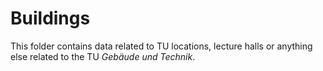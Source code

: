 # Buildings
This folder contains data related to TU locations, lecture halls or anything else related to the TU *Gebäude und Technik*.

